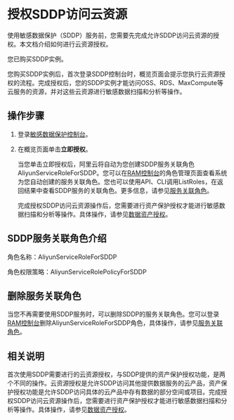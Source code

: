 # 授权SDDP访问云资源

使用敏感数据保护（SDDP）服务前，您需要先完成允许SDDP访问云资源的授权。本文档介绍如何进行云资源授权。

您已购买SDDP实例。

您购买SDDP实例后，首次登录SDDP控制台时，概览页面会提示您执行云资源授权的流程。完成授权后，您的SDDP实例才能访问OSS、RDS、MaxCompute等云服务的资源，并对这些云资源进行敏感数据扫描和分析等操作。

## 操作步骤

1.  登录[敏感数据保护控制台](https://yundun.console.aliyun.com/?p=sddp#/overview)。

2.  在概览页面单击**立即授权**。

    当您单击立即授权后，阿里云将自动为您创建SDDP服务关联角色AliyunServiceRoleForSDDP。您可以在[RAM控制台](https://ram.console.aliyun.com/roles)的角色管理页面查看系统为您自动创建的服务关联角色。您也可以使用API、CLI调用ListRoles，在返回结果中查看SDDP服务的关联角色。更多信息，请参见[服务关联角色](/intl.zh-CN/角色管理/服务关联角色.md)。

    完成授权SDDP访问云资源操作后，您需要进行资产保护授权才能进行敏感数据扫描和分析等操作。具体操作，请参见[数据资产授权](/intl.zh-CN/用户指南/数据资产授权.md)。


## SDDP服务关联角色介绍

角色名称：AliyunServiceRoleForSDDP

角色权限策略：AliyunServiceRolePolicyForSDDP

## 删除服务关联角色

当您不再需要使用SDDP服务时，可以删除SDDP的服务关联角色。您可以登录[RAM控制台](https://ram.console.aliyun.com/roles)删除AliyunServiceRoleForSDDP角色，具体操作，请参见[服务关联角色](/intl.zh-CN/角色管理/服务关联角色.md)。

## 相关说明

首次使用SDDP需要进行的云资源授权，与SDDP提供的资产保护授权功能，是两个不同的操作。云资源授权是允许SDDP访问其他提供数据服务的云产品，资产保护授权功能是允许SDDP访问具体的云产品中存有数据的部分空间或项目。完成授权SDDP访问云资源操作后，您需要进行资产保护授权才能进行敏感数据扫描和分析等操作。具体操作，请参见[数据资产授权](/intl.zh-CN/用户指南/数据资产授权.md)。

